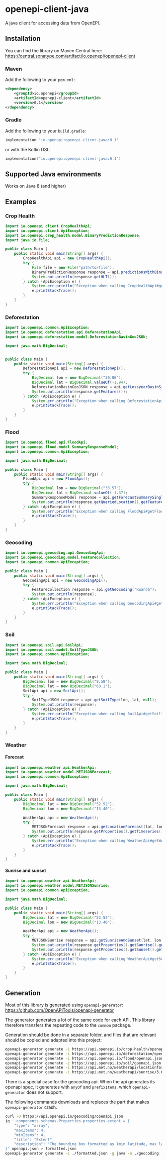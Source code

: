 # openepi-client-java
A java client for accessing data from OpenEPI.


## Installation
You can find the library on Maven Central here: https://central.sonatype.com/artifact/io.openepi/openepi-client

### Maven
Add the following to your `pom.xml`:
```xml
<dependency>
    <groupId>io.openepi</groupId>
    <artifactId>openepi-client</artifactId>
    <version>0.1</version>
</dependency>
```

### Gradle
Add the following to your `build.gradle`:
```groovy
implementation 'io.openepi:openepi-client-java:0.1'
```
or with the Kotlin DSL:
```kotlin
implementation("io.openepi:openepi-client-java:0.1")
```

## Supported Java environments
Works on Java 8 (and higher)

## Examples

### Crop Health
```java
import io.openepi.client.CropHealthApi;
import io.openepi.client.ApiException;
import io.openepi.crop_health.model.BinaryPredictionResponse;
import java.io.File;

public class Main {
    public static void main(String[] args) {
        CropHealthApi api = new CropHealthApi();
        try {
            File file = new File("path/to/file");
            BinaryPredictionResponse response = api.predictionsWithBinary(file);
            System.out.println(response.getHLT());
        } catch (ApiException e) {
            System.err.println("Exception when calling CropHealthApi#getCropHealth");
            e.printStackTrace();
        }
    }
}
```

### Deforestation

```java
import io.openepi.common.ApiException;
import io.openepi.deforestation.api.DeforestationApi;
import io.openepi.deforestation.model.DeforestationBasinGeoJSON;

import java.math.BigDecimal;


public class Main {
    public static void main(String[] args) {
        DeforestationApi api = new DeforestationApi();
        try {
            BigDecimal lon = new BigDecimal("30.06");
            BigDecimal lat = BigDecimal.valueOf(-1.94);
            DeforestationBasinGeoJSON response = api.getLossyearBasinSinglePoint(lon, lat);
            System.out.println(response.getFeatures());
        } catch (ApiException e) {
            System.err.println("Exception when calling DeforestationApi#lossyearBasinGet");
            e.printStackTrace();
        }
    }
}
```

### Flood

```java
import io.openepi.flood.api.FloodApi;
import io.openepi.flood.model.SummaryResponseModel;
import io.openepi.common.ApiException;

import java.math.BigDecimal;

public class Main {
    public static void main(String[] args) {
        FloodApi api = new FloodApi();
        try {
            BigDecimal lon = new BigDecimal("33.57");
            BigDecimal lat = BigDecimal.valueOf(-1.37);
            SummaryResponseModel response = api.getForecastSummarySinglePoint(lon, lat, false);
            System.out.println(response.getQueriedLocation().getFeatures());
        } catch (ApiException e) {
            System.err.println("Exception when calling FloodApi#getFlood");
            e.printStackTrace();
        }
    }
}
```

### Geocoding

```java
import io.openepi.geocoding.api.GeocodingApi;
import io.openepi.geocoding.model.FeatureCollection;
import io.openepi.common.ApiException;

public class Main {
    public static void main(String[] args) {
        GeocodingApi api = new GeocodingApi();
        try {
            FeatureCollection response = api.getGeocoding("Rwanda");
            System.out.println(response);
        } catch (ApiException e) {
            System.err.println("Exception when calling GeocodingApi#getGeocoding");
            e.printStackTrace();
        }
    }
}

```

### Soil

```java
import io.openepi.soil.api.SoilApi;
import io.openepi.soil.model.SoilTypeJSON;
import io.openepi.common.ApiException;

import java.math.BigDecimal;

public class Main {
    public static void main(String[] args) {
        BigDecimal lon = new BigDecimal("9.58");
        BigDecimal lat = new BigDecimal("60.1");
        SoilApi api = new SoilApi();
        try {
            SoilTypeJSON response = api.getSoilType(lon, lat, null);
            System.out.println(response);
        } catch (ApiException e) {
            System.err.println("Exception when calling SoilApi#getSoil");
            e.printStackTrace();
        }
    }
}

```

### Weather

#### Forecast
```java
import io.openepi.weather.api.WeatherApi;
import io.openepi.weather.model.METJSONForecast;
import io.openepi.common.ApiException;

import java.math.BigDecimal;

public class Main {
    public static void main(String[] args) {
        BigDecimal lat = new BigDecimal("52.52");
        BigDecimal lon = new BigDecimal("13.40");

        WeatherApi api = new WeatherApi();
        try {
            METJSONForecast response = api.getLocationForecast(lat, lon, null);
            System.out.println(response.getProperties().getTimeseries().get(0).getData().getInstant().getDetails());
        } catch (ApiException e) {
            System.err.println("Exception when calling WeatherApi#getWeather");
            e.printStackTrace();
        }
    }
}
```

#### Sunrise and sunset

```java
import io.openepi.weather.api.WeatherApi;
import io.openepi.weather.model.METJSONSunrise;
import io.openepi.common.ApiException;

import java.math.BigDecimal;

public class Main {
    public static void main(String[] args) {
        BigDecimal lat = new BigDecimal("52.52");
        BigDecimal lon = new BigDecimal("13.40");

        WeatherApi api = new WeatherApi();
        try {
            METJSONSunrise response = api.getSunriseAndSunset(lat, lon, null);
            System.out.println(response.getProperties().getSunrise().getTime());
            System.out.println(response.getProperties().getSunset().getTime());
        } catch (ApiException e) {
            System.err.println("Exception when calling WeatherApi#getSunriseAndSunset");
            e.printStackTrace();
        }
    }
}
```


## Generation
Most of this library is generated using `openapi-generator`: https://github.com/OpenAPITools/openapi-generator

The generator generates a lot of the same code for each API. This library therefore transfers the repeating code to the
`common` package.

Generation should be done in a separate folder, and files that are relevant should be copied and adapted into this project:
```bash
openapi-generator generate -i https://api.openepi.io/crop-health/openapi.json -g java -o ./crop-health
openapi-generator generate -i https://api.openepi.io/deforestation/openapi.json -g java -o ./deforestation
openapi-generator generate -i https://api.openepi.io/flood/openapi.json -g java -o ./flood
openapi-generator generate -i https://api.openepi.io/soil/openapi.json -g java -o ./soil
openapi-generator generate -i https://api.met.no/weatherapi/locationforecast/2.0/swagger -g java -o ./weather
openapi-generator generate -i https://api.met.no/weatherapi/sunrise/3.0/swagger -g java -o ./sunrise
```

There is a special case for the geocoding api. When the api generates its openapi spec, it generates with `anyOf` and 
`prefixItems`, which `openapi-generator` does not support.
 
The following commands downloads and replaces the part that makes `openapi-generator` crash.
```bash
curl -O https://api.openepi.io/geocoding/openapi.json
jq '.components.schemas.Properties.properties.extent = {
    "type": "array",
    "maxItems": 4,
    "minItems": 4,
    "title": "Extent",
    "description": "The bounding box formatted as (min latitude, max latitude, min longitude, max longitude)"
}' openapi.json > formatted.json
openapi-generator generate -i ./formatted.json -g java -o ./geocoding
```



